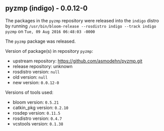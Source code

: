 ## pyzmp (indigo) - 0.0.12-0

The packages in the `pyzmp` repository were released into the `indigo` distro by running `/usr/bin/bloom-release --rosdistro indigo --track indigo pyzmp` on `Tue, 09 Aug 2016 06:48:03 -0000`

The `pyzmp` package was released.

Version of package(s) in repository `pyzmp`:

- upstream repository: https://github.com/asmodehn/pyzmp.git
- release repository: unknown
- rosdistro version: `null`
- old version: `null`
- new version: `0.0.12-0`

Versions of tools used:

- bloom version: `0.5.21`
- catkin_pkg version: `0.2.10`
- rosdep version: `0.11.5`
- rosdistro version: `0.4.7`
- vcstools version: `0.1.38`


